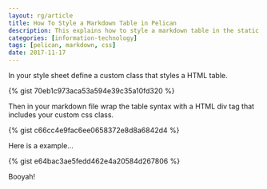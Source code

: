 ```yaml
---
layout: rg/article
title: How To Style a Markdown Table in Pelican
description: This explains how to style a markdown table in the static site generator pelican.
categories: [information-technology]
tags: [pelican, markdown, css]
date: 2017-11-17
---
```


In your style sheet define a custom class that styles a HTML table.

{% gist 70eb1c973aca53a594e39c35a10fd320 %}

Then in your markdown file wrap the table syntax with a HTML div tag that includes your custom css class.

{% gist c66cc4e9fac6ee0658372e8d8a6842d4 %}

Here is a example...

{% gist e64bac3ae5fedd462e4a20584d267806 %}

Booyah!